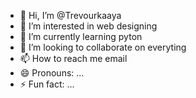 - 👋 Hi, I’m @Trevourkaaya
- 👀 I’m interested in web designing
- 🌱 I’m currently learning pyton
- 💞️ I’m looking to collaborate on everyting
- 📫 How to reach me email
- 😄 Pronouns: ...
- ⚡ Fun fact: ...

<!---
Trevourkaaya/Trevourkaaya is a ✨ special ✨ repository because its `README.md` (this file) appears on your GitHub profile.
You can click the Preview link to take a look at your changes.
--->
